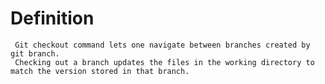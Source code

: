 # Definition
     Git checkout command lets one navigate between branches created by git branch. 
     Checking out a branch updates the files in the working directory to match the version stored in that branch.
